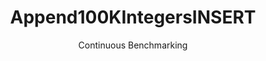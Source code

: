 ---
layout: default
title: Append100KIntegersINSERT
subtitle: Continuous Benchmarking
selected: Append
expanded: Benchmarking
benchmark: /individual_results/Append100KIntegersINSERT.html
---